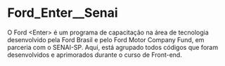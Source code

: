 # Ford_Enter__Senai
O Ford &lt;Enter> é um programa de capacitação na área de tecnologia desenvolvido pela Ford Brasil e pelo Ford Motor Company Fund,  em parceria com o SENAI-SP. Aqui, está agrupado todos códigos que foram desenvolvidos e aprimorados durante o curso de Front-end.
